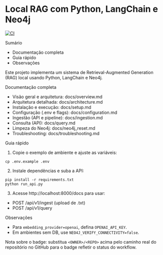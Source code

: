 # Local RAG com Python, LangChain e Neo4j

[![CI](https://github.com/<OWNER>/<REPO>/actions/workflows/tests.yml/badge.svg)](https://github.com/<OWNER>/<REPO>/actions/workflows/tests.yml)

Sumário
- Documentação completa
- Guia rápido
- Observações

Este projeto implementa um sistema de Retrieval-Augmented Generation (RAG) local usando Python, LangChain e Neo4j.

Documentação completa
- Visão geral e arquitetura: docs/overview.md
- Arquitetura detalhada: docs/architecture.md
- Instalação e execução: docs/setup.md
- Configuração (.env e flags): docs/configuration.md
- Ingestão (API e pipeline): docs/ingestion.md
- Consulta (API): docs/query.md
- Limpeza do Neo4j: docs/neo4j_reset.md
- Troubleshooting: docs/troubleshooting.md

Guia rápido
1) Copie o exemplo de ambiente e ajuste as variáveis:
```
cp .env.example .env
```
2) Instale dependências e suba a API:
```
pip install -r requirements.txt
python run_api.py
```
3) Acesse http://localhost:8000/docs para usar:
- POST /api/v1/ingest (upload de .txt)
- POST /api/v1/query

Observações
- Para `embedding_provider=openai`, defina `OPENAI_API_KEY`.
- Em ambientes sem DB, use `NEO4J_VERIFY_CONNECTIVITY=false`.

Nota sobre o badge: substitua `<OWNER>/<REPO>` acima pelo caminho real do repositório no GitHub para o badge refletir o status do workflow.
